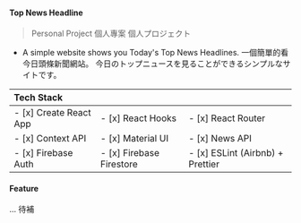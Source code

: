 #### Top News Headline

> Personal Project
> 個人專案
> 個人プロジェクト

- A simple website shows you Today's Top News Headlines.
  一個簡單的看今日頭條新聞網站。
  今日のトップニュースを見ることができるシンプルなサイトです。

| Tech Stack             |                          |                                  |
| :--------------------- | :----------------------- | :------------------------------- |
| - [x] Create React App | - [x] React Hooks        | - [x] React Router               |
| - [x] Context API      | - [x] Material UI        | - [x] News API                   |
| - [x] Firebase Auth    | - [x] Firebase Firestore | - [x] ESLint (Airbnb) + Prettier |

#### Feature

... 待補
